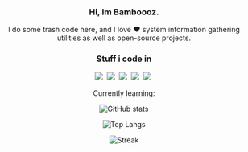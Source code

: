<div align="center">

### Hi, Im Bamboooz.
I do some trash code here, and I love ❤ system information gathering utilities as well as open-source projects.
### Stuff i code in
[<img src="https://img.shields.io/badge/java-007396.svg?&style=for-the-badge&logo=java&logoColor=white"/>][java]&nbsp;
[<img src="https://img.shields.io/badge/python-3776AB.svg?&style=for-the-badge&logo=python&logoColor=white"/>][python]&nbsp;
[<img src="https://img.shields.io/badge/C%23-239120.svg?&style=for-the-badge&logo=c-sharp&logoColor=white"/>][csharp]&nbsp;
[<img src="https://img.shields.io/badge/C-A8B9CC.svg?&style=for-the-badge&logo=C&logoColor=white"/>][c]&nbsp;
[<img src="https://img.shields.io/badge/x86%20assembly-E8CF6E.svg?&style=for-the-badge&logoColor=white"/>][asm]&nbsp;
 
[java]: https://en.wikipedia.org/wiki/Java_(programming_language)
[python]: https://en.wikipedia.org/wiki/Python_(programming_language)
[csharp]: https://en.wikipedia.org/wiki/C_Sharp_(programming_language)
[c]: https://en.wikipedia.org/wiki/C_(programming_language)
[asm]: https://en.wikipedia.org/wiki/X86_assembly_language

Currently learning:

![GitHub stats](https://github-readme-stats.vercel.app/api?username=Bamboooz&layout=compact&theme=radical)
 
![Top Langs](https://github-readme-stats.vercel.app/api/top-langs/?username=Bamboooz&layout=compact&theme=radical)
 
![Streak](https://github-readme-streak-stats.herokuapp.com/?user=bamboooz&theme=radical)
